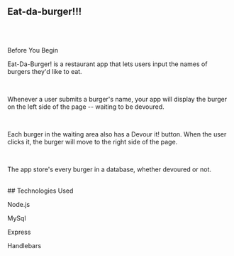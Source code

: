 ## Eat-da-burger!!!
<br>
<br>

Before You Begin
<p>Eat-Da-Burger! is a restaurant app that lets users input the names of burgers they'd like to eat.</p>

<br>
<p>Whenever a user submits a burger's name, your app will display the burger on the left side of the page -- waiting to be devoured.</p>

<br>
<p>Each burger in the waiting area also has a Devour it! button. When the user clicks it, the burger will move to the right side of the page.</p>

<br>
<p>The app store's every burger in a database, whether devoured or not.</p>

<br>
## Technologies Used
<p>Node.js</p>
<p>MySql</p>
<p>Express</p>
<p>Handlebars</p>
<br>
<br>